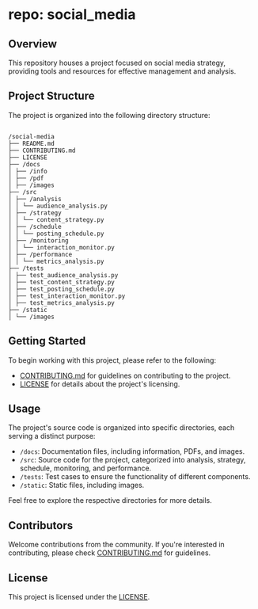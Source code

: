 # repo: social_media


## Overview

This repository houses a project focused on social media strategy, providing tools and resources for effective management and analysis.

## Project Structure

The project is organized into the following directory structure:

```

/social-media
├── README.md
├── CONTRIBUTING.md
├── LICENSE
├── /docs
│ ├── /info
│ ├── /pdf
│ ├── /images
├── /src
│ ├── /analysis
│ │ └── audience_analysis.py
│ ├── /strategy
│ │ └── content_strategy.py
│ ├── /schedule
│ │ └── posting_schedule.py
│ ├── /monitoring
│ │ └── interaction_monitor.py
│ ├── /performance
│ │ └── metrics_analysis.py
├── /tests
│ ├── test_audience_analysis.py
│ ├── test_content_strategy.py
│ ├── test_posting_schedule.py
│ ├── test_interaction_monitor.py
│ ├── test_metrics_analysis.py
├── /static
│ └── /images
```




## Getting Started

To begin working with this project, please refer to the following:

- [CONTRIBUTING.md](CONTRIBUTING.md) for guidelines on contributing to the project.
- [LICENSE](LICENSE) for details about the project's licensing.

## Usage

The project's source code is organized into specific directories, each serving a distinct purpose:

- `/docs`: Documentation files, including information, PDFs, and images.
- `/src`: Source code for the project, categorized into analysis, strategy, schedule, monitoring, and performance.
- `/tests`: Test cases to ensure the functionality of different components.
- `/static`: Static files, including images.

Feel free to explore the respective directories for more details.

## Contributors

Welcome contributions from the community. If you're interested in contributing, please check [CONTRIBUTING.md](CONTRIBUTING.md) for guidelines.

## License

This project is licensed under the [LICENSE](LICENSE).

